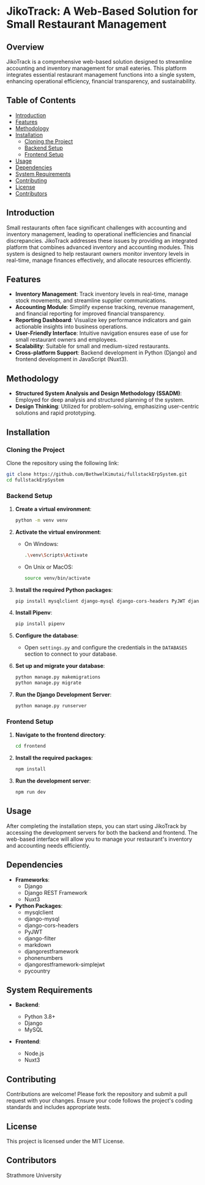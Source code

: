 
# JikoTrack: A Web-Based Solution for Small Restaurant Management

## Overview

JikoTrack is a comprehensive web-based solution designed to streamline accounting and inventory management for small eateries. This platform integrates essential restaurant management functions into a single system, enhancing operational efficiency, financial transparency, and sustainability.

## Table of Contents

- [Introduction](#introduction)
- [Features](#features)
- [Methodology](#methodology)
- [Installation](#installation)
  - [Cloning the Project](#cloning-the-project)
  - [Backend Setup](#backend-setup)
  - [Frontend Setup](#frontend-setup)
- [Usage](#usage)
- [Dependencies](#dependencies)
- [System Requirements](#system-requirements)
- [Contributing](#contributing)
- [License](#license)
- [Contributors](#contributors)

## Introduction

Small restaurants often face significant challenges with accounting and inventory management, leading to operational inefficiencies and financial discrepancies. JikoTrack addresses these issues by providing an integrated platform that combines advanced inventory and accounting modules. This system is designed to help restaurant owners monitor inventory levels in real-time, manage finances effectively, and allocate resources efficiently.

## Features

- **Inventory Management**: Track inventory levels in real-time, manage stock movements, and streamline supplier communications.
- **Accounting Module**: Simplify expense tracking, revenue management, and financial reporting for improved financial transparency.
- **Reporting Dashboard**: Visualize key performance indicators and gain actionable insights into business operations.
- **User-Friendly Interface**: Intuitive navigation ensures ease of use for small restaurant owners and employees.
- **Scalability**: Suitable for small and medium-sized restaurants.
- **Cross-platform Support**: Backend development in Python (Django) and frontend development in JavaScript (Nuxt3).

## Methodology

- **Structured System Analysis and Design Methodology (SSADM)**: Employed for deep analysis and structured planning of the system.
- **Design Thinking**: Utilized for problem-solving, emphasizing user-centric solutions and rapid prototyping.

## Installation

### Cloning the Project

Clone the repository using the following link:

```bash
git clone https://github.com/BethwelKimutai/fullstackErpSystem.git
cd fullstackErpSystem
```

### Backend Setup

1. **Create a virtual environment**:

    ```bash
    python -m venv venv
    ```

2. **Activate the virtual environment**:
    - On Windows:
      ```bash
      .\venv\Scripts\Activate
      ```
    - On Unix or MacOS:
      ```bash
      source venv/bin/activate
      ```

3. **Install the required Python packages**:

    ```bash
    pip install mysqlclient django-mysql django-cors-headers PyJWT django-filter markdown djangorestframework phonenumbers djangorestframework-simplejwt pycountry
    ```

4. **Install Pipenv**:

    ```bash
    pip install pipenv
    ```

5. **Configure the database**:
    - Open `settings.py` and configure the credentials in the `DATABASES` section to connect to your database.

6. **Set up and migrate your database**:

    ```bash
    python manage.py makemigrations
    python manage.py migrate
    ```

7. **Run the Django Development Server**:

    ```bash
    python manage.py runserver
    ```

### Frontend Setup

1. **Navigate to the frontend directory**:

    ```bash
    cd frontend
    ```

2. **Install the required packages**:

    ```bash
    npm install
    ```

3. **Run the development server**:

    ```bash
    npm run dev
    ```

## Usage

After completing the installation steps, you can start using JikoTrack by accessing the development servers for both the backend and frontend. The web-based interface will allow you to manage your restaurant's inventory and accounting needs efficiently.

## Dependencies

- **Frameworks**:
  - Django
  - Django REST Framework
  - Nuxt3
- **Python Packages**:
  - mysqlclient
  - django-mysql
  - django-cors-headers
  - PyJWT
  - django-filter
  - markdown
  - djangorestframework
  - phonenumbers
  - djangorestframework-simplejwt
  - pycountry

## System Requirements

- **Backend**:
  - Python 3.8+
  - Django
  - MySQL

- **Frontend**:
  - Node.js
  - Nuxt3

## Contributing

Contributions are welcome! Please fork the repository and submit a pull request with your changes. Ensure your code follows the project's coding standards and includes appropriate tests.

## License

This project is licensed under the MIT License.

## Contributors

Strathmore University
